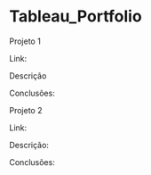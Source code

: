 # Tableau_Portfolio

Projeto 1

Link:

Descrição

Conclusões:


Projeto 2

Link:

Descrição:

Conclusões:
